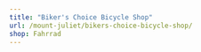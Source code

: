 ```yaml
---
title: "Biker's Choice Bicycle Shop"
url: /mount-juliet/bikers-choice-bicycle-shop/
shop: Fahrrad
---
```

